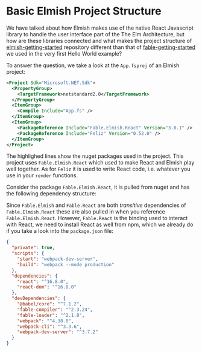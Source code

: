 # Basic Elmish Project Structure

We have talked about how Elmish makes use of the native React Javascript library to handle the user interface part of the The Elm Architecture, but how are these libraries connected and what makes the project structure of [elmish-getting-started](https://github.com/Zaid-Ajaj/elmish-getting-started) repository different than that of [fable-getting-started](https://github.com/Zaid-Ajaj/fable-getting-started) we used in the very first Hello World example?

To answer the question, we take a look at the `App.fsproj` of an Elmish project:
```xml {highlight: [9, 10]}
<Project Sdk="Microsoft.NET.Sdk">
  <PropertyGroup>
    <TargetFramework>netstandard2.0</TargetFramework>
  </PropertyGroup>
  <ItemGroup>
    <Compile Include="App.fs" />
  </ItemGroup>
  <ItemGroup>
    <PackageReference Include="Fable.Elmish.React" Version="3.0.1" />
    <PackageReference Include="Feliz" Version="0.52.0" />
  </ItemGroup>
</Project>
```
The highlighed lines show the nuget packages used in the project. This project uses `Fable.Elmish.React` which used to make React and Elmish play well together. As for `Feliz` it is used to write React code, i.e. whatever you use in your `render` functions.

Consider the package `Fable.Elmish.React`, it is pulled from nuget and has the following dependency structure:

<resolved-image source="/images/elm/elmish-project-structure.png" />

Since `Fable.Elmish` and `Fable.React` are both *transitive* dependencies of `Fable.Elmish.React` these are also pulled in when you reference `Fable.Elmish.React`. However, `Fable.React` is the binding used to interact with React, we need to install React as well from npm, which we already do if you take a look into the `package.json` file:

```json {highlight: [8,9]}
{
  "private": true,
  "scripts": {
    "start": "webpack-dev-server",
    "build": "webpack --mode production"
  },
  "dependencies": {
    "react": "^16.8.0",
    "react-dom": "^16.8.0"
  },
  "devDependencies": {
    "@babel/core": "^7.1.2",
    "fable-compiler": "^2.3.24",
    "fable-loader": "^2.1.8",
    "webpack": "^4.38.0",
    "webpack-cli": "^3.3.6",
    "webpack-dev-server": "^3.7.2"
  }
}
```